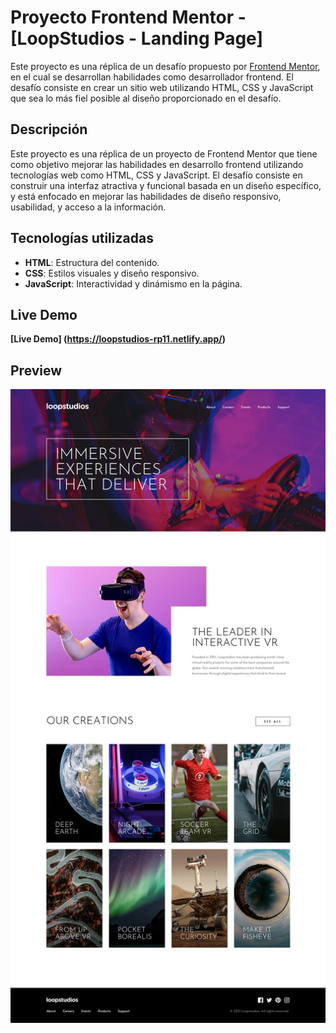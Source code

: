 # Proyecto Frontend Mentor - [LoopStudios - Landing Page]

Este proyecto es una réplica de un desafío propuesto por [Frontend Mentor](https://www.frontendmentor.io/challenges/loopstudios-landing-page-N88J5Onjw), en el cual se desarrollan habilidades como desarrollador frontend. El desafío consiste en crear un sitio web utilizando HTML, CSS y JavaScript que sea lo más fiel posible al diseño proporcionado en el desafío.

## Descripción

Este proyecto es una réplica de un proyecto de Frontend Mentor que tiene como objetivo mejorar las habilidades en desarrollo frontend utilizando tecnologías web como HTML, CSS y JavaScript. El desafío consiste en construir una interfaz atractiva y funcional basada en un diseño específico, y está enfocado en mejorar las habilidades de diseño responsivo, usabilidad, y acceso a la información.

## Tecnologías utilizadas

- **HTML**: Estructura del contenido.
- **CSS**: Estilos visuales y diseño responsivo.
- **JavaScript**: Interactividad y dinámismo en la página.

## Live Demo 
**[Live Demo] (https://loopstudios-rp11.netlify.app/)**

## Preview
![Vista Previa](./images/design/desktop-design.jpg)